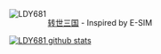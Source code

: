 <img align="left" src="http://ww1.sinaimg.cn/large/006vZSEGgy1gh80xum1u5j304405s3zs.jpg" alt="LDY681"/>

[转世三国](https://github.com/LDY681/LDY681.github.io) - Inspired by E-SIM

[![LDY681 github stats](https://github-readme-stats.vercel.app/api?username=LDY681)](https://github.com/LDY681)
